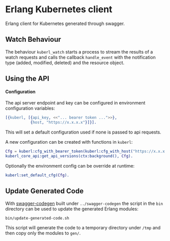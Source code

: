 # Erlang Kubernetes client

Erlang client for Kubernetes generated through swagger.

## Watch Behaviour

The behaviour `kuberl_watch` starts a process to stream the results of a watch requests and calls the callback `handle_event` with the notification type (added, modified, deleted) and the resource object.


## Using the API 

#### Configuration

The api server endpoint and key can be configured in environment configuration variables:

```erlang
[{kuberl, [{api_key, <<"... bearer token ...">>},
           {host, "https://x.x.x.x"}]}].
```

This will set a default configuration used if none is passed to api requests.

A new configuration can be created with functions in `kuberl`:

```erlang
Cfg = kuberl:cfg_with_bearer_token(kuberl:cfg_with_host("https://x.x.x.x"), <<"... bearer token ...">>),
kuberl_core_api:get_api_versions(ctx:background(), Cfg).
```

Optionally the environment config can be override at runtime:

```erlang
kuberl:set_default_cfg(Cfg).
```

## Update Generated Code

With [swagger-codegen](https://github.com/swagger-api/swagger-codegen) built under `../swagger-codegen` the script in the `bin` directory can be used to update the generated Erlang modules:

```shell
bin/update-generated-code.sh
```

This script will generate the code to a temporary directory under `/tmp` and then copy only the modules to `gen/`.

